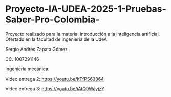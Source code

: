 # Proyecto-IA-UDEA-2025-1-Pruebas-Saber-Pro-Colombia-
Proyecto realizado para la materia: introducción a la inteligencia artificial. Ofertado en la facultad de ingeniería de la UdeA 

Sergio Andrés Zapata Gómez

CC. 1007291146

Ingeniería mecánica

Video entrega 2: https://youtu.be/ItTfPS63864

Video entrega 3: https://youtu.be/iAtQ9WayjzY
